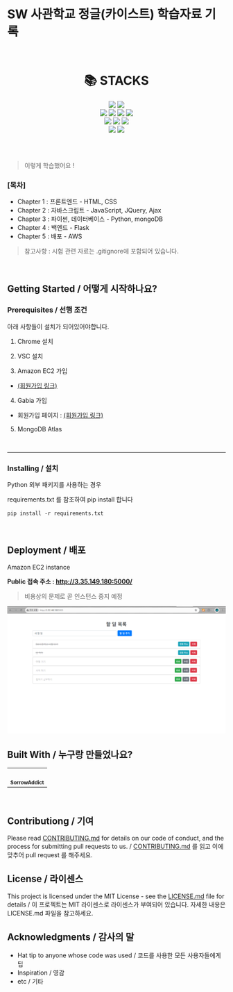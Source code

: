 # SW 사관학교 정글(카이스트) 학습자료 기록

<br>

<div align=center><h1>📚 STACKS</h1></div>

<div align=center>  
  <img src="https://img.shields.io/badge/python-3776AB?style=for-the-badge&logo=python&logoColor=white"> 
  <img src="https://img.shields.io/badge/flask-000000?style=for-the-badge&logo=flask&logoColor=white">
  <br>
  
  <img src="https://img.shields.io/badge/html5-E34F26?style=for-the-badge&logo=html5&logoColor=white"> 
  <img src="https://img.shields.io/badge/css-1572B6?style=for-the-badge&logo=css3&logoColor=white"> 
  <img src="https://img.shields.io/badge/javascript-F7DF1E?style=for-the-badge&logo=javascript&logoColor=black"> 
  <img src="https://img.shields.io/badge/jquery-0769AD?style=for-the-badge&logo=jquery&logoColor=white">
  <br>

  <img src="https://img.shields.io/badge/linux-FCC624?style=for-the-badge&logo=linux&logoColor=black"> 
  <img src="https://img.shields.io/badge/amazon ec2-FF9900?style=for-the-badge&logo=amazonec2&logoColor=white"> 
  <img src="https://img.shields.io/badge/nginx-009639?style=for-the-badge&logo=nginx&logoColor=white">
  <br>
  
  <img src="https://img.shields.io/badge/github-181717?style=for-the-badge&logo=github&logoColor=white">
  <img src="https://img.shields.io/badge/git-F05032?style=for-the-badge&logo=git&logoColor=white">
  <br>
</div>

<br><br>

> 이렇게 학습했어요 !

### **[목차]**
- Chapter 1 : 프론트엔드 - HTML, CSS
- Chapter 2 : 자바스크립트 - JavaScript, JQuery, Ajax
- Chapter 3 : 파이썬, 데이터베이스 - Python, mongoDB
- Chapter 4 : 백엔드 - Flask
- Chapter 5 : 배포 - AWS

> 참고사항 : 시험 관련 자료는 .gitignore에 포함되어 있습니다.

<br>

## Getting Started / 어떻게 시작하나요?

### Prerequisites / 선행 조건

아래 사항들이 설치가 되어있어야합니다.

1. Chrome 설치


2. VSC 설치


3. Amazon EC2 가입
- [(회원가입 링크)](https://portal.aws.amazon.com/billing/signup#/start)


4. Gabia 가입
- 회원가입 페이지 : [(회원가입 링크)](https://www.gabia.com/member/member_register.php)


5. MongoDB Atlas

<br/>

---

### Installing / 설치

Python 외부 패키지를 사용하는 경우

requirements.txt 를 참조하여 pip install 합니다

```
pip install -r requirements.txt
```

<br/>

## Deployment / 배포

Amazon EC2 instance

**Public 접속 주소 : http://3.35.149.180:5000/**

> 비용상의 문제로 곧 인스턴스 중지 예정

![alt text](image.png)


## Built With / 누구랑 만들었나요?

<table>
  <tbody>
    <tr>
      <td align="center"><a href=""><img src="https://avatars.githubusercontent.com/u/154123905?v=4" width="100px;" alt=""/><br /><sub><b>SorrowAddict</b></sub></a><br /></td>
    </tr>
  </tbody>
</table>

<br/>

## Contributiong / 기여

Please read [CONTRIBUTING.md](https://gist.github.com/PurpleBooth/b24679402957c63ec426) for details on our code of conduct, and the process for submitting pull requests to us. / [CONTRIBUTING.md](https://gist.github.com/PurpleBooth/b24679402957c63ec426) 를 읽고 이에 맞추어 pull request 를 해주세요.

## License / 라이센스

This project is licensed under the MIT License - see the [LICENSE.md](https://gist.github.com/PurpleBooth/LICENSE.md) file for details / 이 프로젝트는 MIT 라이센스로 라이센스가 부여되어 있습니다. 자세한 내용은 LICENSE.md 파일을 참고하세요.

## Acknowledgments / 감사의 말

* Hat tip to anyone whose code was used / 코드를 사용한 모든 사용자들에게 팁
* Inspiration / 영감
* etc / 기타